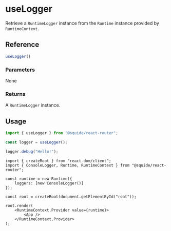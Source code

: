 # useLogger

Retrieve a `RuntimeLogger` instance from the `Runtime` instance provided by `RuntimeContext`.

## Reference

```ts
useLogger()
```

### Parameters

None

### Returns

A `RuntimeLogger` instance.

## Usage

```ts !#3
import { useLogger } from "@squide/react-router";

const logger = useLogger();

logger.debug("Hello!");
```

```tsx !#5 bootstrap.tsx
import { createRoot } from "react-dom/client";
import { ConsoleLogger, Runtime, RuntimeContext } from "@squide/react-router";

const runtime = new Runtime({
    loggers: [new ConsoleLogger()]
});

const root = createRoot(document.getElementById("root"));

root.render(
    <RuntimeContext.Provider value={runtime}>
        <App />
    </RuntimeContext.Provider>
);
```
